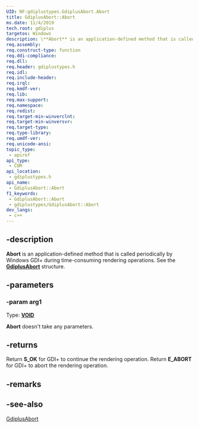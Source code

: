 ```yaml
---
UID: NF:gdiplustypes.GdiplusAbort.Abort
title: GdiplusAbort::Abort
ms.date: 11/4/2019
tech.root: gdiplus
targetos: Windows
description: \**Abort** is an application-defined method that is called periodically by Windows GDI+ during time-consuming rendering operations. See the [**GdiplusAbort**](ns-gdiplustypes-gdiplusabort) structure.
req.assembly: 
req.construct-type: function
req.ddi-compliance: 
req.dll: 
req.header: gdiplustypes.h
req.idl: 
req.include-header: 
req.irql: 
req.kmdf-ver: 
req.lib: 
req.max-support: 
req.namespace: 
req.redist: 
req.target-min-winverclnt: 
req.target-min-winversvr: 
req.target-type: 
req.type-library: 
req.umdf-ver: 
req.unicode-ansi: 
topic_type:
 - apiref
api_type:
 - COM
api_location:
 - gdiplustypes.h
api_name:
 - GdiplusAbort::Abort
f1_keywords:
 - GdiplusAbort::Abort
 - gdiplustypes/GdiplusAbort::Abort
dev_langs:
 - c++
---
```


## -description

**Abort** is an application-defined method that is called periodically by Windows GDI+ during time-consuming rendering operations. See the [**GdiplusAbort**](ns-gdiplustypes-gdiplusabort) structure.

## -parameters

### -param arg1

Type: **[VOID](/windows/win32/winprog/windows-data-types)**

**Abort** doesn't take any parameters.

## -returns

Return **S_OK** for GDI+ to continue the rendering operation. Return **E_ABORT** for GDI+ to abort the rendering operation.

## -remarks

## -see-also

[GdiplusAbort](ns-gdiplustypes-gdiplusabort)

